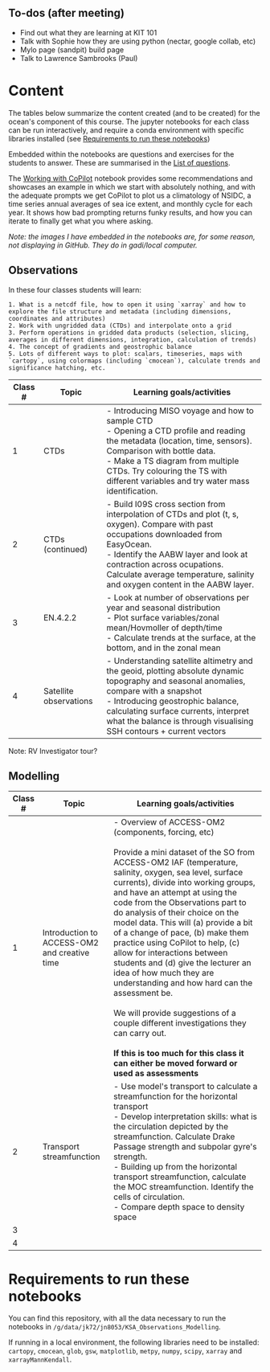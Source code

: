 ## To-dos (after meeting)
 - Find out what they are learning at KIT 101
 - Talk with Sophie how they are using python (nectar, google collab, etc)
 - Mylo page (sandpit) build page
 - Talk to Lawrence Sambrooks (Paul)

# Content

The tables below summarize the content created (and to be created) for the ocean's component of this course. The jupyter notebooks for each class can be run interactively, and require a conda environment with specific libraries installed (see [Requirements to run these notebooks](#requirements-to-run-these-notebooks))

Embedded within the notebooks are questions and exercises for the students to answer. These are summarised in the [List of questions](https://github.com/julia-neme/KSA_Observations_Modelling/blob/main/List_of_questions.md).

The [Working with CoPilot](https://github.com/julia-neme/KSA_Observations_Modelling/blob/main/Working_with_CoPilot.ipynb) notebook provides some recommendations and showcases an example in which we start with absolutely nothing, and with the adequate prompts we get CoPilot to plot us a climatology of NSIDC, a time series annual averages of sea ice extent, and monthly cycle for each year. It shows how bad prompting returns funky results, and how you can iterate to finally get what you where asking.

*Note: the images I have embedded in the notebooks are, for some reason, not displaying in GitHub. They do in gadi/local computer.*

## Observations

In these four classes students will learn:

	1. What is a netcdf file, how to open it using `xarray` and how to explore the file structure and metadata (including dimensions, coordinates and attributes)
	2. Work with ungridded data (CTDs) and interpolate onto a grid
	3. Perform operations in gridded data products (selection, slicing, averages in different dimensions, integration, calculation of trends)
	4. The concept of gradients and geostrophic balance
	5. Lots of different ways to plot: scalars, timeseries, maps with `cartopy`, using colormaps (including `cmocean`), calculate trends and significance hatching, etc.

| Class # | Topic                  | Learning goals/activities                                                                                                                                                                                                                                                                      |
| ------- | ---------------------- | ---------------------------------------------------------------------------------------------------------------------------------------------------------------------------------------------------------------------------------------------------------------------------------------------- |
| 1       | CTDs                   | - Introducing MISO voyage and how to sample CTD<br>- Opening a CTD profile and reading the metadata (location, time, sensors). Comparison with bottle data.<br>- Make a TS diagram from multiple CTDs. Try colouring the TS with different variables and try water mass identification.        |
| 2       | CTDs (continued)       | - Build I09S cross section from interpolation of CTDs and plot (t, s, oxygen). Compare with past occupations downloaded from EasyOcean. <br>- Identify the AABW layer and look at contraction across ocupations. Calculate average temperature, salinity and oxygen content in the AABW layer. |
| 3       | EN.4.2.2<br><br>       | - Look at number of observations per year and seasonal distribution<br /> - Plot surface variables/zonal mean/Hovmoller of depth/time<br /> - Calculate trends at the surface, at the bottom, and in the zonal mean                                                                            |
| 4       | Satellite observations | - Understanding satellite altimetry and the geoid, plotting absolute dynamic topography and seasonal anomalies, compare with a snapshot <br> - Introducing geostrophic balance, calculating surface currents, interpret what the balance is through visualising SSH contours + current vectors |

Note: RV Investigator tour? 

## Modelling

| Class # | Topic                                        | Learning goals/activities                                                                                                                                                                                                                                                                                                                                                                                                                                                                                                                                                                                                                                                                                                                                                        |
| ------- | -------------------------------------------- | -------------------------------------------------------------------------------------------------------------------------------------------------------------------------------------------------------------------------------------------------------------------------------------------------------------------------------------------------------------------------------------------------------------------------------------------------------------------------------------------------------------------------------------------------------------------------------------------------------------------------------------------------------------------------------------------------------------------------------------------------------------------------------- |
| 1       | Introduction to ACCESS-OM2 and creative time | - Overview of ACCESS-OM2 (components, forcing, etc)<br><br>Provide a mini dataset of the SO from ACCESS-OM2 IAF (temperature, salinity, oxygen, sea level, surface currents), divide into working groups, and have an attempt at using the code from the Observations part to do analysis of their choice on the model data. This will (a) provide a bit of a change of pace, (b) make them practice using CoPilot to help, (c) allow for interactions between students and (d) give the lecturer an idea of how much they are understanding and how hard can the assessment be.<br><br>We will provide suggestions of a couple different investigations they can carry out.<br><br>**If this is too much for this class it can either be moved forward or used as assessments** |
| 2       | Transport streamfunction                     | - Use model's transport to calculate a streamfunction for the horizontal transport<br>- Develop interpretation skills: what is the circulation depicted by the streamfunction. Calculate Drake Passage strength and subpolar gyre's strength.<br>- Building up from the horizontal transport streamfunction, calculate the MOC streamfunction. Identify the cells of circulation.<br>- Compare depth space to density space                                                                                                                                                                                                                                                                                                                                                      |
| 3       |                                              |                                                                                                                                                                                                                                                                                                                                                                                                                                                                                                                                                                                                                                                                                                                                                                                  |
| 4       |                                              |                                                                                                                                                                                                                                                                                                                                                                                                                                                                                                                                                                                                                                                                                                                                                                                  |

# Requirements to run these notebooks

You can find this repository, with all the data necessary to run the notebooks in `/g/data/jk72/jn8053/KSA_Observations_Modelling`.

If running in a local environment, the following libraries need to be installed: `cartopy`, `cmocean`, `glob`, `gsw`, `matplotlib`, `metpy`, `numpy`, `scipy`, `xarray` and `xarrayMannKendall`. 
